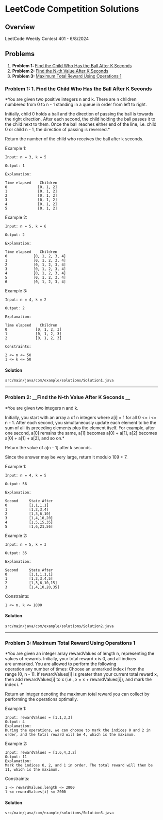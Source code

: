 # LeetCode Competition Solutions

## Overview

LeetCode Weekly Contest 401 - 6/8/2024

## Problems

1. **Problem 1:** [Find the Child Who Has the Ball After K Seconds](#problem-1-title)
2. **Problem 2:** [Find the N-th Value After K Seconds](#problem-2-title)
3. **Problem 3:** [Maximum Total Reward Using Operations 1](#problem-3-title)

### Problem 1: 1. __Find the Child Who Has the Ball After K Seconds__ 

*You are given two positive integers n and k. There are n children numbered from 0 to n - 1 standing in a queue in order from left to right.

Initially, child 0 holds a ball and the direction of passing the ball is towards the right direction. After each second, the child holding the ball passes it to the child next to them. Once the ball reaches either end of the line, i.e. child 0 or child n - 1, the direction of passing is reversed.*

Return the number of the child who receives the ball after k seconds.

Example 1:
```
Input: n = 3, k = 5

Output: 1

Explanation:

Time elapsed    Children
0              [0, 1, 2]
1              [0, 1, 2]
2              [0, 1, 2]
3              [0, 1, 2]
4              [0, 1, 2]
5              [0, 1, 2]
```


Example 2:
```
Input: n = 5, k = 6

Output: 2

Explanation:

Time elapsed    Children
0            [0, 1, 2, 3, 4]
1            [0, 1, 2, 3, 4]
2            [0, 1, 2, 3, 4]
3            [0, 1, 2, 3, 4]
4            [0, 1, 2, 3, 4]
5            [0, 1, 2, 3, 4]
6            [0, 1, 2, 3, 4]
```

Example 3:
```
Input: n = 4, k = 2

Output: 2

Explanation:

Time elapsed    Children
0             [0, 1, 2, 3]
1             [0, 1, 2, 3]
2             [0, 1, 2, 3]
```

```
Constraints:

2 <= n <= 50
1 <= k <= 50
```

#### Solution
```src/main/java/com/example/solutions/Solution1.java```


---


### Problem 2: __Find the N-th Value After K Seconds __

*You are given two integers n and k.

Initially, you start with an array a of n integers where a[i] = 1 for all 0 <= i <= n - 1. After each second, you simultaneously update each element to be the sum of all its preceding elements plus the element itself. For example, after one second, a[0] remains the same, a[1] becomes a[0] + a[1], a[2] becomes a[0] + a[1] + a[2], and so on.*

Return the value of a[n - 1] after k seconds.

Since the answer may be very large, return it modulo 109 + 7.

Example 1:
```
Input: n = 4, k = 5

Output: 56

Explanation:

Second     State After
0          [1,1,1,1]
1          [1,2,3,4]
2          [1,3,6,10]
3          [1,4,10,20]
4          [1,5,15,35]
5          [1,6,21,56]
```

Example 2:
```
Input: n = 5, k = 3

Output: 35

Explanation:

Second     State After
0          [1,1,1,1,1]
1          [1,2,3,4,5]
2          [1,3,6,10,15]
3          [1,4,10,20,35]
```

Constraints:
```
1 <= n, k <= 1000
```

#### Solution
```src/main/java/com/example/solutions/Solution2.java```


---


### Problem 3: __Maximum Total Reward Using Operations 1__

*You are given an integer array rewardValues of length n, representing the values of rewards.
Initially, your total reward x is 0, and all indices are unmarked. You are allowed to perform the following operation any number of times:
Choose an unmarked index i from the range [0, n - 1].
If rewardValues[i] is greater than your current total reward x, then add rewardValues[i] to x (i.e., x = x + rewardValues[i]), and mark the index i.
*

Return an integer denoting the maximum total reward you can collect by performing the operations optimally.


Example 1:
```
Input: rewardValues = [1,1,3,3]
Output: 4
Explanation:
During the operations, we can choose to mark the indices 0 and 2 in order, and the total reward will be 4, which is the maximum.
```

Example 2:
```
Input: rewardValues = [1,6,4,3,2]
Output: 11
Explanation:
Mark the indices 0, 2, and 1 in order. The total reward will then be 11, which is the maximum.
```

Constraints:
```
1 <= rewardValues.length <= 2000
1 <= rewardValues[i] <= 2000
```

#### Solution
```src/main/java/com/example/solutions/Solution3.java```
